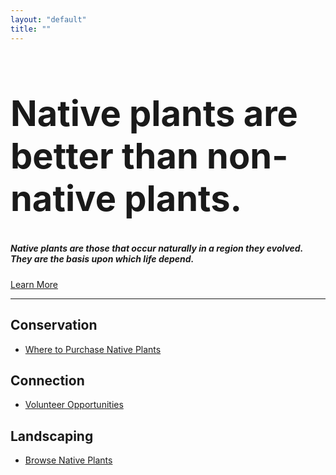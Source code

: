 ```yaml
---
layout: "default"
title: ""
---
```

<div class="row">
    <div class="intro">
        <h1 style="font-size:56px">Native plants are <span class="animate">better</span> than non-native plants.</h1> 
        <h5>Native plants are those that occur naturally in a region they evolved. They are the basis upon which life depend.</h5>
        <a href="">Learn More</a>
    </div> 
    <hr/>
</div>
<div class="row">
    <div class="topic">
        <h2>
            Conservation
        </h2>
        <ul>
        <!--	
            <li>How to Start Native Plant Gardening</li>
            <li>Removing Invasive Species</li>
        -->
            <li>
                <a href="{{"/where_to_buy" | prepend:site.baseurl }}">
                    Where to Purchase Native Plants
                </a>
            </li>
        <!--	
            <li>
                <a href="{{"/conservation/eco-anxiety" | prepend:site.baseurl }}">
                How to Manage Eco-Anxiety
                </a>
            </li>
            <li>	
                Take Action Today
            </li>
            <li>How to be a Native Plant Advocate</li>
        -->
        </ul>
    </div>	
    <div class="topic">
        <h2>Connection</h2>
        <ul>
            <li>
                <a href="{{"/connection/volunteer" | prepend:site.baseurl }}">
                Volunteer Opportunities
                </a>
            </li>
        <!--
            <li>
                <a href="{{"/connection/observations" | prepend:site.baseurl }}">
                Observations 
                </a>
            </li>
            <li>Walks</li>
            <li>Share Your Native Plant Knowledge</li>
        -->
        </ul>
    </div>
    <div class="topic">
        <h2>Landscaping</h2>
        <ul>
            <li>
                <a href="{{"/plants" | prepend:site.baseurl }}">
                    Browse Native Plants 
                </a>
            </li>
        <!--
            <li>See Examples of Gardens</li>
        </ul>
    </div>
    <div>
        <h1><a href="{{"/pollinators" | prepend:site.baseurl }}">Attracting Pollinators</a></h1>
        <ul>
            <li>
                <a href="{{"/plants" | prepend:site.baseurl }}">
                    Browse Native Plants
                </a>
            </li>
        -->
        </ul>
    </div>
</div>

